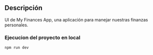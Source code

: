 ## Descripción 
UI de My Finances App, una aplicación para manejar nuestras finanzas personales.

### Ejecucion del proyecto en local
    npm run dev
